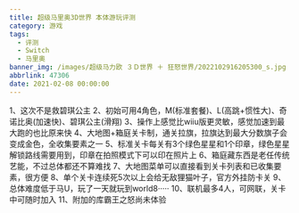```yaml
---
title: 超级马里奥3D世界 本体游玩评测
category: 游戏
tags:
  - 评测
  - Switch
  - 马里奥
banner_img: /images/超级马力欧 ３Ｄ世界 ＋ 狂怒世界/2022102916205300_s.jpg
abbrlink: 47306
date: 2021-02-08 00:00:00
---
```


1、这次不是救碧琪公主
2、初始可用4角色，M(标准套餐)、L(高跳+惯性大)、奇诺比奥(加速快)、碧琪公主(滑翔)
3、操作上感觉比wiiu版更灵敏，感觉加速到最大跑的也比原来快
4、大地图+箱庭关卡制，通关拉旗，拉旗达到最大分数旗子会变成金色，全收集要素之一
5、标准关卡每关有3个绿色星星和1个印章，绿色星星解锁路线需要用到，印章在拍照模式下可以印在照片上
6、箱庭藏东西是老任传统艺能，不过总体都还不算难找
7、大地图菜单可以直接看到关卡列表和已收集要素，很方便
8、单个关卡连续死5次以上会给无敌狸猫叶子，官方外挂防卡关
9、总体难度低于马U，玩了一天就玩到world8·····
10、联机最多4人，可网联，关卡中可随时加入
11、附加的库霸王之怒尚未体验
